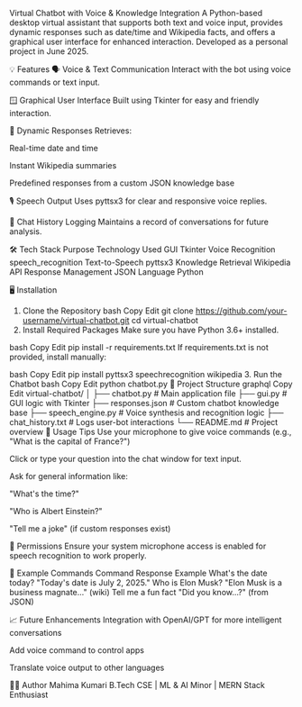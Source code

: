Virtual Chatbot with Voice & Knowledge Integration
A Python-based desktop virtual assistant that supports both text and voice input, provides dynamic responses such as date/time and Wikipedia facts, and offers a graphical user interface for enhanced interaction. Developed as a personal project in June 2025.

💡 Features
🗣️ Voice & Text Communication
Interact with the bot using voice commands or text input.

🪟 Graphical User Interface
Built using Tkinter for easy and friendly interaction.

🧾 Dynamic Responses
Retrieves:

Real-time date and time

Instant Wikipedia summaries

Predefined responses from a custom JSON knowledge base

🎙️ Speech Output
Uses pyttsx3 for clear and responsive voice replies.

🧠 Chat History Logging
Maintains a record of conversations for future analysis.

🛠 Tech Stack
Purpose	Technology Used
GUI	Tkinter
Voice Recognition	speech_recognition
Text-to-Speech	pyttsx3
Knowledge Retrieval	Wikipedia API
Response Management	JSON
Language	Python

🖥️ Installation
1. Clone the Repository
bash
Copy
Edit
git clone https://github.com/your-username/virtual-chatbot.git
cd virtual-chatbot
2. Install Required Packages
Make sure you have Python 3.6+ installed.

bash
Copy
Edit
pip install -r requirements.txt
If requirements.txt is not provided, install manually:

bash
Copy
Edit
pip install pyttsx3 speechrecognition wikipedia
3. Run the Chatbot
bash
Copy
Edit
python chatbot.py
📁 Project Structure
graphql
Copy
Edit
virtual-chatbot/
│
├── chatbot.py                  # Main application file
├── gui.py                      # GUI logic with Tkinter
├── responses.json              # Custom chatbot knowledge base
├── speech_engine.py            # Voice synthesis and recognition logic
├── chat_history.txt            # Logs user-bot interactions
└── README.md                   # Project overview
📌 Usage Tips
Use your microphone to give voice commands (e.g., "What is the capital of France?")

Click or type your question into the chat window for text input.

Ask for general information like:

"What's the time?"

"Who is Albert Einstein?"

"Tell me a joke" (if custom responses exist)

🔐 Permissions
Ensure your system microphone access is enabled for speech recognition to work properly.

📓 Example Commands
Command	Response Example
What's the date today?	"Today's date is July 2, 2025."
Who is Elon Musk?	"Elon Musk is a business magnate..." (wiki)
Tell me a fun fact	"Did you know...?" (from JSON)

📈 Future Enhancements
Integration with OpenAI/GPT for more intelligent conversations

Add voice command to control apps

Translate voice output to other languages

👩‍💻 Author
Mahima Kumari
B.Tech CSE | ML & AI Minor | MERN Stack Enthusiast
